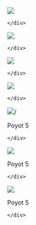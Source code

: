 <html>
<head>
<meta charset="utf-8">
<title>Untitled Document</title>
<link href="gallerystyle.css" rel="stylesheet" type="text/css">
</head>

<body>
<div class="gstyle">
        <a href="IMG_20240904_124349_701.jpg
" target="_blank">
    <img src="IMG_20240904_124349_701.jpg
"></a>
    
    </div>

<div class="gstyle">
        <a href="Screenshot_20240904-130612_KMPlayer.jpg
" target="_blank">
    <img src="Screenshot_20240904-130612_KMPlayer.jpg
"></a>
    
    </div>


<div class="gstyle">
        <a href="IMG_20240904_124344_824.jpg
" target="_blank">
    <img src="IMG_20240904_124344_824.jpg
"></a>
    
    </div>




<div class="gstyle">
        <a href="IMG_20240904_124344_654.jpg
" target="_blank">
    <img src="IMG_20240904_124344_654.jpg
"></a>
    
    </div>






<div class="gstyle">
        <a href="IMG_20240904_124340_535.jpg
" target="_blank">
    <img src="IMG_20240904_124340_535.jpg
"></a>/<p class="pstyle">Poyot 5</p>
    
    </div>



<div class="gstyle">
        <a href="IMG_20240904_124338_350.jpg
" target="_blank">
    <img src="IMG_20240904_124338_350.jpg
"></a><p class="pstyle">Poyot 5</p>
    
    </div>




<div class="gstyle">
        <a href="IMG_20240904_124337_887.jpg
" target="_blank">
    <img src="IMG_20240904_124337_887.jpg
"></a><p class="pstyle">Poyot 5</p>
    
    </div>






    
    
    
</body>
</html>
